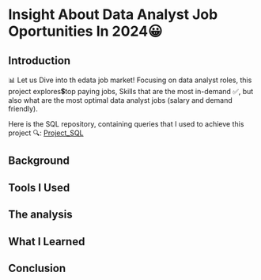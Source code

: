 

# Insight About Data Analyst Job Oportunities In 2024😀 

## Introduction
📊 Let us Dive into th edata job market! Focusing on data analyst roles, this project explores💲top paying jobs, Skills that are the most in-demand ✅, but also what are the most optimal data analyst jobs (salary and demand friendly).

Here is the SQL repository, containing queries that I used to achieve this project 🔍: [Project_SQL](/Project_SQL/)
## Background
## Tools I Used
## The analysis
## What I Learned
## Conclusion 